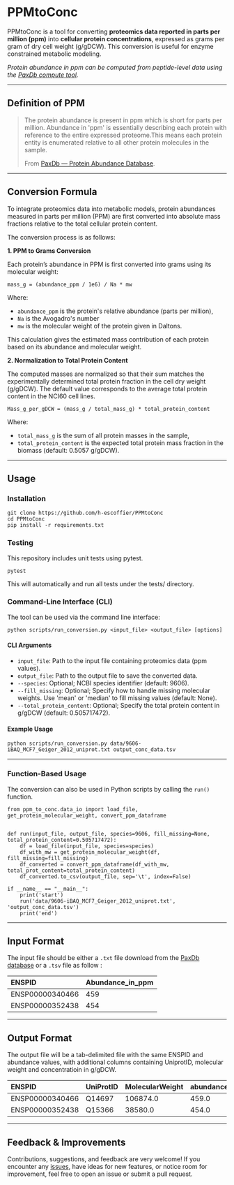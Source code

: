 # PPMtoConc

PPMtoConc is a tool for converting **proteomics data reported in parts per million (ppm)** into **cellular protein concentrations**, expressed as grams per gram of dry cell weight (g/gDCW). This conversion is useful for enzyme constrained metabolic modeling.

*Protein abundance in ppm can be computed from peptide-level data using the [PaxDb compute tool](https://pax-db.org/compute).*

-----------------------

## Definition of PPM 

> The protein abundance is present in ppm which is short for parts per million. Abundance in 'ppm' is essentially describing each protein with reference to the entire expressed proteome.This means each protein entity is enumerated relative to all other protein molecules in the sample.
>
> From [PaxDb — Protein Abundance Database](https://pax-db.org/help).

-----------------------

## Conversion Formula

To integrate proteomics data into metabolic models, protein abundances measured in parts per million (PPM) are first converted into absolute mass fractions relative to the total cellular protein content.

The conversion process is as follows:

**1. PPM to Grams Conversion**

Each protein’s abundance in PPM is first converted into grams using its molecular weight:

```
mass_g = (abundance_ppm / 1e6) / Na * mw
```

Where:
* `abundance_ppm` is the protein's relative abundance (parts per million),
* `Na` is the Avogadro's number
* `mw` is the molecular weight of the protein given in Daltons.

This calculation gives the estimated mass contribution of each protein based on its abundance and molecular weight.

**2. Normalization to Total Protein Content**

The computed masses are normalized so that their sum matches the experimentally determined total protein fraction in the cell dry weight (g/gDCW). The default value corresponds to the average total protein content in the NCI60 cell lines.

```
Mass_g_per_gDCW = (mass_g / total_mass_g) * total_protein_content
```

Where:
* `total_mass_g` is the sum of all protein masses in the sample,
* `total_protein_content` is the expected total protein mass fraction in the biomass (default: 0.5057 g/gDCW).

-----------------------

## Usage 

### Installation 

```
git clone https://github.com/h-escoffier/PPMtoConc
cd PPMtoConc
pip install -r requirements.txt
```

### Testing

This repository includes unit tests using pytest.

```
pytest
```

This will automatically and run all tests under the tests/ directory.

### Command-Line Interface (CLI)

The tool can be used via the command line interface: 

```
python scripts/run_conversion.py <input_file> <output_file> [options]
``` 

#### CLI Arguments

* `input_file`: Path to the input file containing proteomics data (ppm values).
* `output_file`: Path to the output file to save the converted data.
* `--species`: Optional; NCBI species identifier (default: 9606).
* `--fill_missing`: Optional; Specify how to handle missing molecular weights. Use 'mean' or 'median' to fill missing values (default: None).
* `--total_protein_content`: Optional; Specify the total protein content in g/gDCW (default: 0.505717472).

#### Example Usage

```
python scripts/run_conversion.py data/9606-iBAQ_MCF7_Geiger_2012_uniprot.txt output_conc_data.tsv
```

-----------------------

### Function-Based Usage

The conversion can also be used in Python scripts by calling the `run()` function.

```
from ppm_to_conc.data_io import load_file, get_protein_molecular_weight, convert_ppm_dataframe


def run(input_file, output_file, species=9606, fill_missing=None, total_protein_content=0.505717472):
    df = load_file(input_file, species=species)
    df_with_mw = get_protein_molecular_weight(df, fill_missing=fill_missing)
    df_converted = convert_ppm_dataframe(df_with_mw, total_prot_content=total_protein_content)
    df_converted.to_csv(output_file, sep='\t', index=False)

if __name__ == "__main__":
    print('start')
    run('data/9606-iBAQ_MCF7_Geiger_2012_uniprot.txt', 'output_conc_data.tsv')
    print('end')
```

-----------------------

## Input Format 

The input file should be either a `.txt` file download from the [PaxDb database](https://pax-db.org/download) or a `.tsv` file as follow : 

| ENSPID | Abundance_in_ppm |
| :--------------- | :--------------- |
| ENSP00000340466 | 459 |
| ENSP00000352438 | 454 |

-----------------------

## Output Format 

The output file will be a tab-delimited file with the same ENSPID and abundance values, with additional columns containing UniprotID, molecular weight and concentratioin in g/gDCW.

| ENSPID | UniProtID | MolecularWeight | abundance | Mass_g_per_gDCW |
| :--------------- | :--------------- | :--------------- | :--------------- | :--------------- | 
| ENSP00000340466 | Q14697 | 106874.0 | 459.0 | 0.00038304162818003304 |
| ENSP00000352438 | Q15366 | 38580.0 | 454.0 | 0.00013676636403379605 |

-----------------------

## Feedback & Improvements

Contributions, suggestions, and feedback are very welcome!
If you encounter any [issues](https://github.com/h-escoffier/PPMtoConc/issues), have ideas for new features, or notice room for improvement, feel free to open an issue or submit a pull request.

